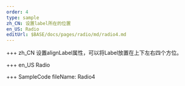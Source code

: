 ```yaml
--- 
order: 4
type: sample
zh_CN: 设置label所在的位置
en_US: Radio
editUrl: $BASE/docs/pages/radio/md/radio4.md
---
```


+++ zh_CN
设置alignLabel属性，可以将Label放置在上下左右四个方位。

+++ en_US
Radio

+++ SampleCode
fileName: Radio4
